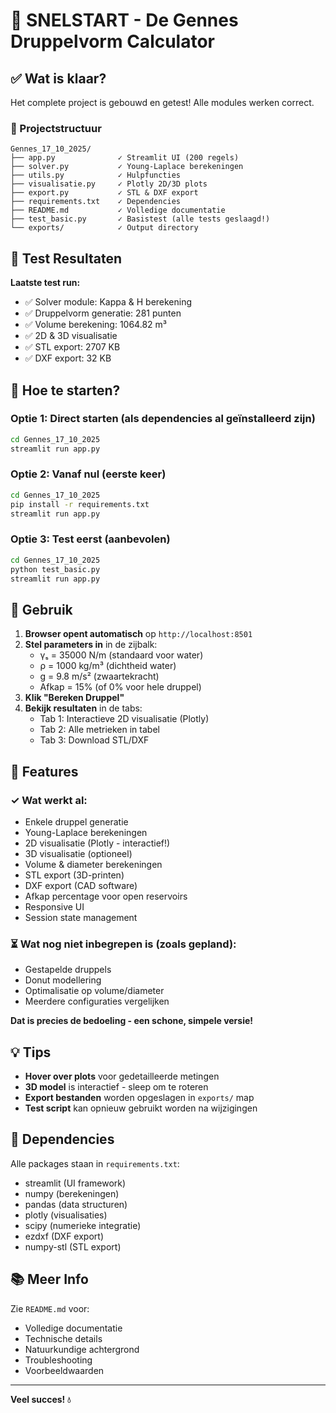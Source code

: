 # 🚀 SNELSTART - De Gennes Druppelvorm Calculator

## ✅ Wat is klaar?

Het complete project is gebouwd en getest! Alle modules werken correct.

### 📁 Projectstructuur
```
Gennes_17_10_2025/
├── app.py              ✓ Streamlit UI (200 regels)
├── solver.py           ✓ Young-Laplace berekeningen
├── utils.py            ✓ Hulpfuncties
├── visualisatie.py     ✓ Plotly 2D/3D plots
├── export.py           ✓ STL & DXF export
├── requirements.txt    ✓ Dependencies
├── README.md           ✓ Volledige documentatie
├── test_basic.py       ✓ Basistest (alle tests geslaagd!)
└── exports/            ✓ Output directory
```

## 🎯 Test Resultaten

**Laatste test run:**
- ✅ Solver module: Kappa & H berekening
- ✅ Druppelvorm generatie: 281 punten
- ✅ Volume berekening: 1064.82 m³
- ✅ 2D & 3D visualisatie
- ✅ STL export: 2707 KB
- ✅ DXF export: 32 KB

## 🏃 Hoe te starten?

### Optie 1: Direct starten (als dependencies al geïnstalleerd zijn)
```bash
cd Gennes_17_10_2025
streamlit run app.py
```

### Optie 2: Vanaf nul (eerste keer)
```bash
cd Gennes_17_10_2025
pip install -r requirements.txt
streamlit run app.py
```

### Optie 3: Test eerst (aanbevolen)
```bash
cd Gennes_17_10_2025
python test_basic.py
streamlit run app.py
```

## 📱 Gebruik

1. **Browser opent automatisch** op `http://localhost:8501`
2. **Stel parameters in** in de zijbalk:
   - γₛ = 35000 N/m (standaard voor water)
   - ρ = 1000 kg/m³ (dichtheid water)
   - g = 9.8 m/s² (zwaartekracht)
   - Afkap = 15% (of 0% voor hele druppel)
3. **Klik "Bereken Druppel"**
4. **Bekijk resultaten** in de tabs:
   - Tab 1: Interactieve 2D visualisatie (Plotly)
   - Tab 2: Alle metrieken in tabel
   - Tab 3: Download STL/DXF

## 🎨 Features

### ✓ Wat werkt al:
- Enkele druppel generatie
- Young-Laplace berekeningen
- 2D visualisatie (Plotly - interactief!)
- 3D visualisatie (optioneel)
- Volume & diameter berekeningen
- STL export (3D-printen)
- DXF export (CAD software)
- Afkap percentage voor open reservoirs
- Responsive UI
- Session state management

### ⏳ Wat nog niet inbegrepen is (zoals gepland):
- Gestapelde druppels
- Donut modellering
- Optimalisatie op volume/diameter
- Meerdere configuraties vergelijken

**Dat is precies de bedoeling - een schone, simpele versie!**

## 💡 Tips

- **Hover over plots** voor gedetailleerde metingen
- **3D model** is interactief - sleep om te roteren
- **Export bestanden** worden opgeslagen in `exports/` map
- **Test script** kan opnieuw gebruikt worden na wijzigingen

## 🔧 Dependencies

Alle packages staan in `requirements.txt`:
- streamlit (UI framework)
- numpy (berekeningen)
- pandas (data structuren)
- plotly (visualisaties)
- scipy (numerieke integratie)
- ezdxf (DXF export)
- numpy-stl (STL export)

## 📚 Meer Info

Zie `README.md` voor:
- Volledige documentatie
- Technische details
- Natuurkundige achtergrond
- Troubleshooting
- Voorbeeldwaarden

---

**Veel succes! 💧**

